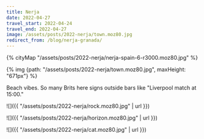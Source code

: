 ```yaml
---
title: Nerja
date: 2022-04-27
travel_start: 2022-04-24
travel_end: 2022-04-27
image: /assets/posts/2022-nerja/town.moz80.jpg
redirect_from: /blog/nerja-granada/
---
```


{% cityMap "/assets/posts/2022-nerja/nerja-spain-6-r3000.moz80.jpg"  %}

{% img {path: "/assets/posts/2022-nerja/town.moz80.jpg", maxHeight: "671px"} %}

Beach vibes. So many Brits here signs outside bars like "Liverpool match at 15:00."

![]({{ "/assets/posts/2022-nerja/rock.moz80.jpg" | url }})

![]({{ "/assets/posts/2022-nerja/horizon.moz80.jpg" | url }})

![]({{ "/assets/posts/2022-nerja/cat.moz80.jpg" | url }})
